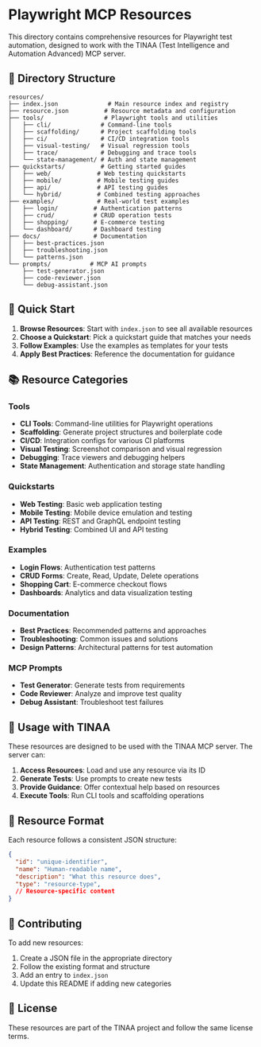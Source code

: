 # Playwright MCP Resources

This directory contains comprehensive resources for Playwright test automation, designed to work with the TINAA (Test Intelligence and Automation Advanced) MCP server.

## 📁 Directory Structure

```
resources/
├── index.json              # Main resource index and registry
├── resource.json          # Resource metadata and configuration
├── tools/                 # Playwright tools and utilities
│   ├── cli/              # Command-line tools
│   ├── scaffolding/      # Project scaffolding tools
│   ├── ci/               # CI/CD integration tools
│   ├── visual-testing/   # Visual regression tools
│   ├── trace/            # Debugging and trace tools
│   └── state-management/ # Auth and state management
├── quickstarts/          # Getting started guides
│   ├── web/             # Web testing quickstarts
│   ├── mobile/          # Mobile testing guides
│   ├── api/             # API testing guides
│   └── hybrid/          # Combined testing approaches
├── examples/            # Real-world test examples
│   ├── login/          # Authentication patterns
│   ├── crud/           # CRUD operation tests
│   ├── shopping/       # E-commerce testing
│   └── dashboard/      # Dashboard testing
├── docs/               # Documentation
│   ├── best-practices.json
│   ├── troubleshooting.json
│   └── patterns.json
└── prompts/           # MCP AI prompts
    ├── test-generator.json
    ├── code-reviewer.json
    └── debug-assistant.json
```

## 🚀 Quick Start

1. **Browse Resources**: Start with `index.json` to see all available resources
2. **Choose a Quickstart**: Pick a quickstart guide that matches your needs
3. **Follow Examples**: Use the examples as templates for your tests
4. **Apply Best Practices**: Reference the documentation for guidance

## 📚 Resource Categories

### Tools
- **CLI Tools**: Command-line utilities for Playwright operations
- **Scaffolding**: Generate project structures and boilerplate code
- **CI/CD**: Integration configs for various CI platforms
- **Visual Testing**: Screenshot comparison and visual regression
- **Debugging**: Trace viewers and debugging helpers
- **State Management**: Authentication and storage state handling

### Quickstarts
- **Web Testing**: Basic web application testing
- **Mobile Testing**: Mobile device emulation and testing
- **API Testing**: REST and GraphQL endpoint testing
- **Hybrid Testing**: Combined UI and API testing

### Examples
- **Login Flows**: Authentication test patterns
- **CRUD Forms**: Create, Read, Update, Delete operations
- **Shopping Cart**: E-commerce checkout flows
- **Dashboards**: Analytics and data visualization testing

### Documentation
- **Best Practices**: Recommended patterns and approaches
- **Troubleshooting**: Common issues and solutions
- **Design Patterns**: Architectural patterns for test automation

### MCP Prompts
- **Test Generator**: Generate tests from requirements
- **Code Reviewer**: Analyze and improve test quality
- **Debug Assistant**: Troubleshoot test failures

## 🔧 Usage with TINAA

These resources are designed to be used with the TINAA MCP server. The server can:

1. **Access Resources**: Load and use any resource via its ID
2. **Generate Tests**: Use prompts to create new tests
3. **Provide Guidance**: Offer contextual help based on resources
4. **Execute Tools**: Run CLI tools and scaffolding operations

## 📖 Resource Format

Each resource follows a consistent JSON structure:

```json
{
  "id": "unique-identifier",
  "name": "Human-readable name",
  "description": "What this resource does",
  "type": "resource-type",
  // Resource-specific content
}
```

## 🤝 Contributing

To add new resources:

1. Create a JSON file in the appropriate directory
2. Follow the existing format and structure
3. Add an entry to `index.json`
4. Update this README if adding new categories

## 📝 License

These resources are part of the TINAA project and follow the same license terms.
